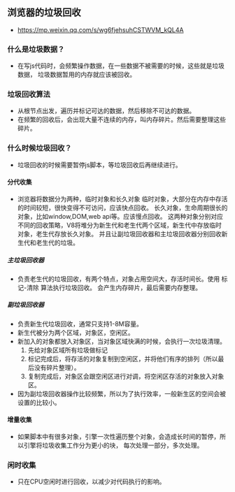 ## 浏览器的垃圾回收

* <https://mp.weixin.qq.com/s/wg6fjehsuhCSTWVM_kQL4A>

### 什么是垃圾数据？

* 在写js代码时，会频繁操作数据，在一些数据不被需要的时候，这些就是垃圾数据，
  垃圾数据暂用的内存就应该被回收。

### 垃圾回收算法

* 从根节点出发，遍历并标记可达的数据，然后移除不可达的数据。
* 在频繁的回收后，会出现大量不连续的内存，叫内存碎片。然后需要整理这些碎片。

### 什么时候垃圾回收？

* 垃圾回收的时候需要暂停js脚本，等垃圾回收后再继续进行。

#### 分代收集

* 浏览器将数据分为两种，临时对象和长久对象
  临时对象，大部分在内存中存活的时间较短，很快变得不可访问，应该快点回收。
  长久对象，生命周期很长的对象，比如window,DOM,web api等。应该慢点回收。
  这两种对象分别对应不同的回收策略，V8将堆分为新生代和老生代两个区域，新生代中存放临时对象，老生代存放长久对象。
  并且让副垃圾回收器和主垃圾回收器分别回收新生代和老生代的垃圾。

##### 主垃圾回收器

* 负责老生代的垃圾回收，有两个特点，对象占用空间大，存活时间长。使用 标记-清除 算法执行垃圾回收。
  会产生内存碎片，最后需要内存整理。

##### 副垃圾回收器

* 负责新生代垃圾回收，通常只支持1-8M容量。
* 新生代被分为两个区域，对象区，空闲区。
* 新加入的对象都放入对象区，当对象区域快满的时候，会执行一次垃圾清理。
  1. 先给对象区域所有垃圾做标记
  2. 标记完成后，将存活的对象复制到空闲区，并将他们有序的排列（所以最后没有碎片整理）。
  3. 复制完成后，对象区会跟空闲区进行对调，将空闲区存活的对象放入对象区。
* 因为副垃圾回收器操作比较频繁，所以为了执行效率，一般新生区的空间会被设置的比较小。

#### 增量收集

* 如果脚本中有很多对象，引擎一次性遍历整个对象，会造成长时间的暂停，所以引擎将垃圾收集工作分为更小的块，
  每次处理一部分，多次处理。

### 闲时收集

* 只在CPU空闲时进行回收，以减少对代码执行的影响。
